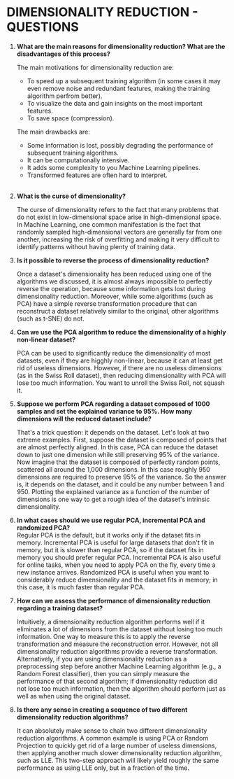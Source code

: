 # **DIMENSIONALITY REDUCTION - QUESTIONS**

1. **What are the main reasons for dimensionality reduction? What are the disadvantages of this process?**  
   
    The main motivations for dimensionality reduction are:  
    - To speed up a subsequent training algorithm (in some cases it may even remove noise and redundant features, making the training algorithm perfrom better).
    - To visualize the data and gain insights on the most important features.
    - To save space (compression).

    The main drawbacks are:  
    - Some information is lost, possibly degrading the performance of subsequent training algorithms.
    - It can be computationally intensive.
    - It adds some complexity to you Machine Learning pipelines.
    - Transformed features are often hard to interpret.  
    &nbsp;

2. **What is the curse of dimensionality?**  
   
   The curse of dimensionality refers to the fact that many problems that do not exist in low-dimensional space arise in high-dimensional space. In Machine Learning, one common manifestation is the fact that randomly sampled high-dimensional vectors are generally far from one another, increasing the risk of overfitting and making it very difficult to identify patterns without having plenty of training data.

3. **Is it possible to reverse the process of dimensionality reduction?**  
   
   Once a dataset's dimensionality has been reduced using one of the algorithms we discussed, it is almost always impossible to perfectly reverse the operation, because some information gets lost during dimensionality reduction. Moreover, while some algorithms (such as PCA) have a simple reverse transformation procedure that can reconstruct a dataset relatively similar to the original, other algorithms (such as t-SNE) do not.

4. **Can we use the PCA algorithm to reduce the dimensionality of a highly non-linear dataset?**  
   
   PCA can be used to significantly reduce the dimensionality of most datasets, even if they are higghly non-linear, because it can at least get rid of useless dimensions. However, if there are no useless dimensions (as in the Swiss Roll dataset), then reducing dimensionality with PCA will lose too much information.
   You want to unroll the Swiss Roll, not squash it.

5. **Suppose we perform PCA regarding a dataset composed of 1000 samples and set the explained variance to 95%. How many dimensions will the reduced dataset include?**  
   
   That's a trick question: it depends on the dataset. Let's look at two extreme examples. First, suppose the dataset is composed of points that are almost perfectly aligned. In this case, PCA can reduce the dataset down to just one dimension while still preserving 95% of the variance. Now imagine that the dataset is composed of perfectly random points, scattered all around the 1,000 dimensions. In this case roughly 950 dimensions are required to preserve 95% of the variance. So the answer is, it depends on the dataset, and it could be any number between 1 and 950. Plotting the explained variance as a function of the number of dimensions is one way to get a rough idea of the dataset's intrinsic dimensionality.

6. **In what cases should we use regular PCA, incremental PCA and randomized PCA?**  
   Regular PCA is the default, but it works only if the dataset fits in memory. Incremental PCA is useful for large datasets that don't fit in memory, but it is slower than regular PCA, so if the dataset fits in memory you should prefer regular PCA. Incremental PCA is also useful for online tasks, when you need to apply PCA on the fly, every time a new instance arrives. Randomized PCA is useful when you want to considerably reduce dimensionality and the dataset fits in memory; in this case, it is much faster than regular PCA.

7. **How can we assess the performance of dimensionality reduction regarding a training dataset?**  
   
   Intuitively, a dimensionality reduction algorithm performs well if it eliminates a lot of dimensions from the dataset without losing too much information. One way to measure this is to apply the reverse transformation and measure the reconstruction error. However, not all dimensionality reduction algorithms provide a reverse transformation. Alternatively, if you are using dimensionality reduction as a preprocessing step before another Machine Learning algorithm (e.g., a Random Forest classifier), then you can simply measure the performance of that second algorithm; if dimensionality reduction did not lose too much information, then the algorithm should perform just as well as when using the original dataset.

8. **Is there any sense in creating a sequence of two different dimensionality reduction algorithms?**  
   
   It can absolutely make sense to chain two different dimensionality reduction algorithms. A common example is using PCA or Random Projection to quickly get rid of a large number of useless dimensions, then applying another much slower dimensionality reduction algorithm, such as LLE. This two-step approach will likely yield roughly the same performance as using LLE only, but in a fraction of the time.